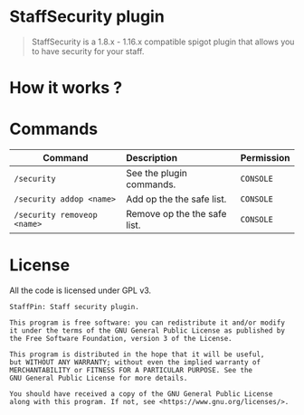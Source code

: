 StaffSecurity plugin
============
> StaffSecurity is a 1.8.x - 1.16.x compatible spigot plugin that allows you to have security for your staff.

How it works ?
============
>

Commands
============

| Command                         | Description                                                  | Permission                                                                                                      |
|---------------------------------|:-------------------------------------------------------------|------------------------------------------------------------------------|
| `/security`                     | See the plugin commands.                                     | `CONSOLE`
| `/security addop <name>`        | Add op the the safe list.                                    | `CONSOLE`
| `/security removeop <name>`     | Remove op the the safe list.                                 | `CONSOLE`

License
============

All the code is licensed under GPL v3.

```
StaffPin: Staff security plugin.

This program is free software: you can redistribute it and/or modify
it under the terms of the GNU General Public License as published by
the Free Software Foundation, version 3 of the License.

This program is distributed in the hope that it will be useful,
but WITHOUT ANY WARRANTY; without even the implied warranty of
MERCHANTABILITY or FITNESS FOR A PARTICULAR PURPOSE. See the
GNU General Public License for more details.

You should have received a copy of the GNU General Public License
along with this program. If not, see <https://www.gnu.org/licenses/>.
```
